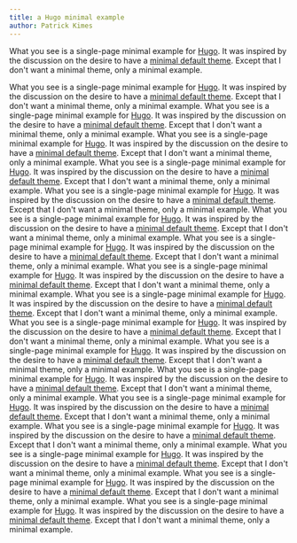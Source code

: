 ```yaml
---
title: a Hugo minimal example
author: Patrick Kimes
---
```


What you see is a single-page minimal example for [Hugo](hugo). It was inspired
by the discussion on the desire to have a [minimal default theme](issue_default_theme).
Except that I don't want a minimal theme, only a minimal example.

What you see is a single-page minimal example for [Hugo](hugo). It was inspired
by the discussion on the desire to have a [minimal default theme](issue_default_theme).
Except that I don't want a minimal theme, only a minimal example.
What you see is a single-page minimal example for [Hugo](hugo). It was inspired
by the discussion on the desire to have a [minimal default theme](issue_default_theme).
Except that I don't want a minimal theme, only a minimal example.
What you see is a single-page minimal example for [Hugo](hugo). It was inspired
by the discussion on the desire to have a [minimal default theme](issue_default_theme).
Except that I don't want a minimal theme, only a minimal example.
What you see is a single-page minimal example for [Hugo](hugo). It was inspired
by the discussion on the desire to have a [minimal default theme](issue_default_theme).
Except that I don't want a minimal theme, only a minimal example.
What you see is a single-page minimal example for [Hugo](hugo). It was inspired
by the discussion on the desire to have a [minimal default theme](issue_default_theme).
Except that I don't want a minimal theme, only a minimal example.
What you see is a single-page minimal example for [Hugo](hugo). It was inspired
by the discussion on the desire to have a [minimal default theme](issue_default_theme).
Except that I don't want a minimal theme, only a minimal example.
What you see is a single-page minimal example for [Hugo](hugo). It was inspired
by the discussion on the desire to have a [minimal default theme](issue_default_theme).
Except that I don't want a minimal theme, only a minimal example.
What you see is a single-page minimal example for [Hugo](hugo). It was inspired
by the discussion on the desire to have a [minimal default theme](issue_default_theme).
Except that I don't want a minimal theme, only a minimal example.
What you see is a single-page minimal example for [Hugo](hugo). It was inspired
by the discussion on the desire to have a [minimal default theme](issue_default_theme).
Except that I don't want a minimal theme, only a minimal example.
What you see is a single-page minimal example for [Hugo](hugo). It was inspired
by the discussion on the desire to have a [minimal default theme](issue_default_theme).
Except that I don't want a minimal theme, only a minimal example.
What you see is a single-page minimal example for [Hugo](hugo). It was inspired
by the discussion on the desire to have a [minimal default theme](issue_default_theme).
Except that I don't want a minimal theme, only a minimal example.
What you see is a single-page minimal example for [Hugo](hugo). It was inspired
by the discussion on the desire to have a [minimal default theme](issue_default_theme).
Except that I don't want a minimal theme, only a minimal example.
What you see is a single-page minimal example for [Hugo](hugo). It was inspired
by the discussion on the desire to have a [minimal default theme](issue_default_theme).
Except that I don't want a minimal theme, only a minimal example.
What you see is a single-page minimal example for [Hugo](hugo). It was inspired
by the discussion on the desire to have a [minimal default theme](issue_default_theme).
Except that I don't want a minimal theme, only a minimal example.
What you see is a single-page minimal example for [Hugo](hugo). It was inspired
by the discussion on the desire to have a [minimal default theme](issue_default_theme).
Except that I don't want a minimal theme, only a minimal example.
What you see is a single-page minimal example for [Hugo](hugo). It was inspired
by the discussion on the desire to have a [minimal default theme](issue_default_theme).
Except that I don't want a minimal theme, only a minimal example.
What you see is a single-page minimal example for [Hugo](hugo). It was inspired
by the discussion on the desire to have a [minimal default theme](issue_default_theme).
Except that I don't want a minimal theme, only a minimal example.

